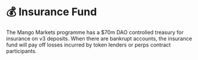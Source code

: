 # 💰 Insurance Fund

The Mango Markets programme has a $70m DAO controlled treasury for insurance on v3 deposits. When there are bankrupt accounts, the insurance fund will pay off losses incurred by token lenders or perps contract participants.
